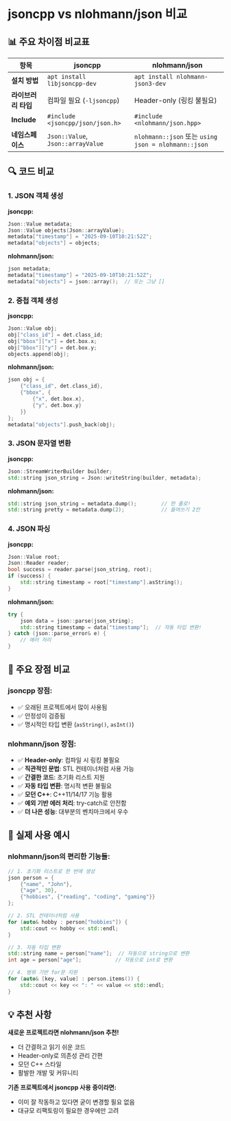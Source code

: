 # jsoncpp vs nlohmann/json 비교

## 📊 주요 차이점 비교표

| 항목 | jsoncpp | nlohmann/json |
|------|---------|---------------|
| **설치 방법** | `apt install libjsoncpp-dev` | `apt install nlohmann-json3-dev` |
| **라이브러리 타입** | 컴파일 필요 (`-ljsoncpp`) | Header-only (링킹 불필요) |
| **Include** | `#include <jsoncpp/json/json.h>` | `#include <nlohmann/json.hpp>` |
| **네임스페이스** | `Json::Value`, `Json::arrayValue` | `nlohmann::json` 또는 `using json = nlohmann::json` |

## 🔍 코드 비교

### 1. JSON 객체 생성

**jsoncpp:**
```cpp
Json::Value metadata;
Json::Value objects(Json::arrayValue);
metadata["timestamp"] = "2025-09-10T10:21:52Z";
metadata["objects"] = objects;
```

**nlohmann/json:**
```cpp
json metadata;
metadata["timestamp"] = "2025-09-10T10:21:52Z";
metadata["objects"] = json::array();  // 또는 그냥 []
```

### 2. 중첩 객체 생성

**jsoncpp:**
```cpp
Json::Value obj;
obj["class_id"] = det.class_id;
obj["bbox"]["x"] = det.box.x;
obj["bbox"]["y"] = det.box.y;
objects.append(obj);
```

**nlohmann/json:**
```cpp
json obj = {
    {"class_id", det.class_id},
    {"bbox", {
        {"x", det.box.x},
        {"y", det.box.y}
    }}
};
metadata["objects"].push_back(obj);
```

### 3. JSON 문자열 변환

**jsoncpp:**
```cpp
Json::StreamWriterBuilder builder;
std::string json_string = Json::writeString(builder, metadata);
```

**nlohmann/json:**
```cpp
std::string json_string = metadata.dump();        // 한 줄로!
std::string pretty = metadata.dump(2);            // 들여쓰기 2칸
```

### 4. JSON 파싱

**jsoncpp:**
```cpp
Json::Value root;
Json::Reader reader;
bool success = reader.parse(json_string, root);
if (success) {
    std::string timestamp = root["timestamp"].asString();
}
```

**nlohmann/json:**
```cpp
try {
    json data = json::parse(json_string);
    std::string timestamp = data["timestamp"];  // 자동 타입 변환!
} catch (json::parse_error& e) {
    // 에러 처리
}
```

## 🎯 주요 장점 비교

### jsoncpp 장점:
- ✅ 오래된 프로젝트에서 많이 사용됨
- ✅ 안정성이 검증됨
- ✅ 명시적인 타입 변환 (`asString()`, `asInt()`)

### nlohmann/json 장점:
- ✅ **Header-only**: 컴파일 시 링킹 불필요
- ✅ **직관적인 문법**: STL 컨테이너처럼 사용 가능
- ✅ **간결한 코드**: 초기화 리스트 지원
- ✅ **자동 타입 변환**: 명시적 변환 불필요
- ✅ **모던 C++**: C++11/14/17 기능 활용
- ✅ **예외 기반 에러 처리**: try-catch로 안전함
- ✅ **더 나은 성능**: 대부분의 벤치마크에서 우수

## 🚀 실제 사용 예시

### nlohmann/json의 편리한 기능들:

```cpp
// 1. 초기화 리스트로 한 번에 생성
json person = {
    {"name", "John"},
    {"age", 30},
    {"hobbies", {"reading", "coding", "gaming"}}
};

// 2. STL 컨테이너처럼 사용
for (auto& hobby : person["hobbies"]) {
    std::cout << hobby << std::endl;
}

// 3. 자동 타입 변환
std::string name = person["name"];  // 자동으로 string으로 변환
int age = person["age"];           // 자동으로 int로 변환

// 4. 범위 기반 for문 지원
for (auto& [key, value] : person.items()) {
    std::cout << key << ": " << value << std::endl;
}
```

## 💡 추천 사항

**새로운 프로젝트라면 nlohmann/json 추천!**
- 더 간결하고 읽기 쉬운 코드
- Header-only로 의존성 관리 간편
- 모던 C++ 스타일
- 활발한 개발 및 커뮤니티

**기존 프로젝트에서 jsoncpp 사용 중이라면:**
- 이미 잘 작동하고 있다면 굳이 변경할 필요 없음
- 대규모 리팩토링이 필요한 경우에만 고려
